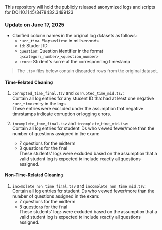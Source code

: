 This repository will hold the publicly released anonymized logs and scripts for DOI 10.1145/3478432.3499123

### Update on June 17, 2025
- Clarified column names in the original log datasets as follows:
  - `curr_time`: Elapsed time in milliseconds
  - `id`: Student ID
  - `question`: Question identifier in the format `q<category_number>_<question_number>`
  - `score`: Student's score at the corresponding timestamp


> The `.tsv` files below contain discarded rows from the original dataset.
#### Time-Related Cleaning
1. `corrupted_time_final.tsv` and `corrupted_time_mid.tsv`:  
   Contain all log entries for any student ID that had at least one negative `curr_time` entry in the logs.  
These entries were excluded under the assumption that negative timestamps indicate corruption or logging errors.

2. `incomplete_time_final.tsv` and `incomplete_time_mid.tsv`:  
   Contain all log entries for student IDs who viewed fewer/more than the number of questions assigned in the exam:
   - 7 questions for the midterm  
   - 8 questions for the final  
These students' logs were excluded based on the assumption that a valid student log is expected to include exactly all questions assigned.

#### Non-Time-Related Cleaning
1. `incomplete_non_time_final.tsv` and `incomplete_non_time_mid.tsv`:  
   Contain all log entries for student IDs who viewed fewer/more than the number of questions assigned in the exam:
   - 7 questions for the midterm  
   - 8 questions for the final  
These students' logs were excluded based on the assumption that a valid student log is expected to include exactly all questions assigned.
